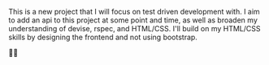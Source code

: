 This is a new project that I will focus on test driven development with. I aim to add an api to this project at some point and time, as well as broaden my understanding of devise, rspec, and HTML/CSS. I'll build on my HTML/CSS skills by designing the frontend and not using bootstrap.

💪😎